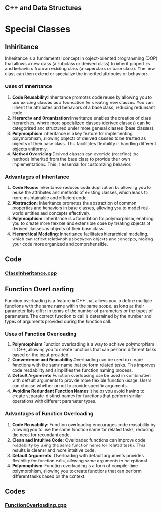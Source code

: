 ## C++ and Data Structures 
# Special Classes

## Inhiritance
Inheritance is a fundamental concept in object-oriented programming (OOP) that allows a new class (a subclass or derived class) to inherit properties and behaviors from an existing class (a superclass or base class). The new class can then extend or specialize the inherited attributes or behaviors.

### Uses of Inheritance
1. **Code Reusability**:Inheritance promotes code reuse by allowing you to use existing classes as a foundation for creating new classes. You can inherit the attributes and behaviors of a base class, reducing redundant code.
1. **Hierarchy and Organization**:Inheritance enables the creation of class hierarchies, where more specialized classes (derived classes) can be categorized and structured under more general classes (base classes).
1. **Polymorphism**:Inheritance is a key feature for implementing polymorphism, allowing objects of derived classes to be treated as objects of their base class. This facilitates flexibility in handling different objects uniformly.
1. **Method Overriding**:Derived classes can override (redefine) the methods inherited from the base class to provide their own implementations. This is essential for customizing behavior.

### Advantages of Inheritance
1. **Code Reuse**: Inheritance reduces code duplication by allowing you to reuse the attributes and methods of existing classes, which leads to more maintainable and efficient code.
1. **Abstraction**: Inheritance promotes the abstraction of common properties and behaviors in base classes, allowing you to model real-world entities and concepts effectively.
1. **Polymorphism**: Inheritance is a foundation for polymorphism, enabling you to create more flexible and extensible code by treating objects of derived classes as objects of their base class.
1. **Hierarchical Modeling**: Inheritance facilitates hierarchical modeling, which can reflect relationships between objects and concepts, making your code more organized and comprehensible.

## Code
### [ClassInheritance.cpp](https://github.com/Nithish-1804/Special-Classes/blob/main/class9Inheritance%20(31-08).cpp)



## Function OverLoading
Function overloading is a feature in C++ that allows you to define multiple functions with the same name within the same scope, as long as their parameter lists differ in terms of the number of parameters or the types of parameters. The correct function to call is determined by the number and types of arguments provided during the function call.

### Uses of Function Overloading
1. **Polymorphism**:Function overloading is a way to achieve polymorphism in C++, allowing you to create functions that can perform different tasks based on the input provided.
1. **Convenience and Readability**:Overloading can be used to create functions with the same name that perform related tasks. This improves code readability and simplifies the function naming process.
1. **Default Arguments**:Function overloading can be used in combination with default arguments to provide more flexible function usage. Users can choose whether or not to provide specific arguments.
1. **Avoiding Redundant Function Names**:It helps you avoid having to create separate, distinct names for functions that perform similar operations with different parameter types.

### Advantages of Function Overloading
1. **Code Reusability**: Function overloading encourages code reusability by allowing you to use the same function name for related tasks, reducing the need for redundant code.
1. **Clean and Intuitive Code**: Overloaded functions can improve code readability by using the same function name for related tasks. This results in cleaner and more intuitive code.
1. **Default Arguments**: Overloading with default arguments provides flexibility for function calls, allowing some arguments to be optional.
1. **Polymorphism**: Function overloading is a form of compile-time polymorphism, allowing you to create functions that can perform different tasks based on the context.

## Codes
### [FunctionOverloading.cpp](https://github.com/Nithish-1804/Special-Classes/blob/main/FunctionOverloading%20(14-09).cpp)

